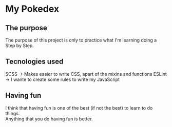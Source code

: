 # My Pokedex

## The purpose

The purpose of this project is only to practice what I'm learning doing a Step by Step.

## Tecnologies used

SCSS -> Makes easier to write CSS, apart of the mixins and functions
ESLint -> I wante to create some rules to write my JavaScript



## Having fun

I think that having fun is one of the best (if not the best) to learn to do things.<br> 
Anything that you do having fun is better.
